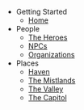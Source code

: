
* Getting Started
    * [Home](/)
* People
    * [The Heroes](heroes.md)
    * [NPCs](npcs.md)
    * [Organizations](organizations.md)
* Places
    * [Haven](haven.md)
    * [The Mistlands](mistlands.md)
    * [The Valley](valley.md)
    * [The Capitol](capitol.md)
